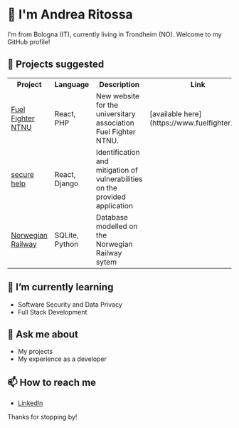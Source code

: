 # 👋 I'm Andrea Ritossa 

I'm from Bologna (IT), currently living in Trondheim (NO). Welcome to my GitHub profile!

## 🔭 Projects suggested 

<table>
  <tr>
    <th>Project</th>
    <th>Language</th>
    <th>Description</th>
    <th>Link</th>
  </tr>
  <tr>
    <td><a href="https://github.com/the-future-dev/fuelfighter2023">Fuel Fighter NTNU</a></td>
    <td>React, PHP</td>
    <td>New website for the universitary association Fuel Fighter NTNU.</td>
    <td>[available here](https://www.fuelfighter.no/)</td>
  </tr>
  <tr>
    <td><a href="https://github.com/the-future-dev/secure-help">secure help</a></td>
    <td>React, Django</td>
    <td>Identification and mitigation of vulnerabilities on the provided application</td>
    <td></td>
  </tr>
  <tr>
    <td><a href="https://github.com/the-future-dev/NorwegianRailway">Norwegian Railway</a></td>
    <td>SQLite, Python</td>
    <td>Database modelled on the Norwegian Railway sytem</td>
    <td></td>
  </tr>
</table>

## 🌱 I’m currently learning
- Software Security and Data Privacy
- Full Stack Development

## 💬 Ask me about
- My projects
- My experience as a developer

## 📫 How to reach me
- [LinkedIn](https://www.linkedin.com/in/andrea-ritossa/)

Thanks for stopping by!
